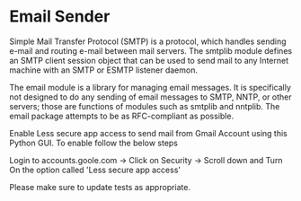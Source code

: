 # Email Sender

Simple Mail Transfer Protocol (SMTP) is a protocol, which handles sending e-mail and routing e-mail between mail servers. The smtplib module defines an SMTP client session object that can be used to send mail to any Internet machine with an SMTP or ESMTP listener daemon.

The email module is a library for managing email messages. It is specifically not designed to do any sending of email messages to SMTP, NNTP, or other servers; those are functions of modules such as smtplib and nntplib. The email package attempts to be as RFC-compliant as possible.

Enable Less secure app access to send mail from Gmail Account using this Python GUI. To enable follow the below steps

Login to accounts.goole.com -> Click on Security -> Scroll down and Turn On the option called 'Less secure app access'

Please make sure to update tests as appropriate.

